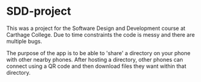 # SDD-project

This was a project for the Software Design and Development course at Carthage College. Due to time constraints the code is messy and there are multiple bugs.

The purpose of the app is to be able to 'share' a directory on your phone with other nearby phones. After hosting a directory, other phones can connect using a QR code and then download files they want within that directory.
